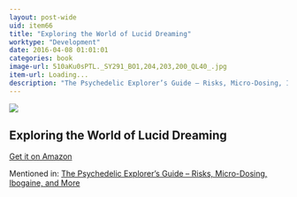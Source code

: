 ```yaml
---
layout: post-wide
uid: item66
title: "Exploring the World of Lucid Dreaming"
worktype: "Development"
date: 2016-04-08 01:01:01
categories: book
image-url: 510aKu0sPTL._SY291_BO1,204,203,200_QL40_.jpg
item-url: Loading...
description: "The Psychedelic Explorer’s Guide – Risks, Micro-Dosing, Ibogaine, and More"
---
```

<a href="Loading..." target="blank"><img src="../../../../img/thumbs/510aKu0sPTL._SY291_BO1,204,203,200_QL40_.jpg" class="prod-img"></a>
<h2>Exploring the World of Lucid Dreaming</h2>
<p><a href="Loading..." target="blank">Get it on Amazon</a><p>
<p>Mentioned in: <a href="http://fourhourworkweek.com/2015/03/21/james-fadiman/" target="blank">The Psychedelic Explorer’s Guide – Risks, Micro-Dosing, Ibogaine, and More</a></p>
